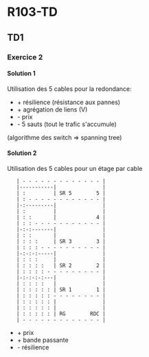 # R103-TD


## TD1

### Exercice 2

#### Solution 1

Utilisation des 5 cables pour la redondance:

- \+ résilience (résistance aux pannes)
- \+ agrégation de liens (V)
- \- prix
- \- 5 sauts (tout le trafic s'accumule)

(algorithme des switch => spanning tree)

#### Solution 2

Utilisation des 5 cables pour un étage par cable
```
   | - - - - - - - - - - - - - |
   |-----------|               |
   | :         | SR 5        5 |
   | : - - - - - - - - - - - - |
   |-:---------|               |
   | :         |               |
   | : :       |             4 |
   | : : - - - - - - - - - - - |
   |-:-:-------|               |
   | : :       |               |
   | : : :     | SR 3        3 |
   | : : : - - - - - - - - - - |
   |-:-:-:-----|               |
   | : : :     |               |
   | : : : :   | SR 2        2 |
   | : : : : - - - - - - - - - |
   |-:-:-:-:---|               |
   | : : : :   |               |
   | : : : : : | SR 1        1 |
   | : : : : : - - - - - - - - |
   | : : : : : |               |
   | : : : : : |               |
   | : : : : : | RG        RDC |
   | - - - - - - - - - - - - - |
```

- \+ prix
- \+ bande passante
- \- résilience
